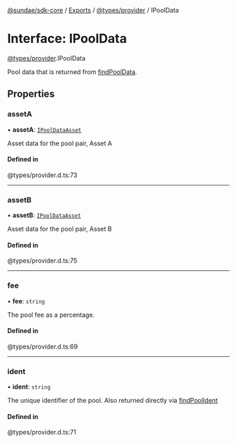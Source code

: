 [@sundae/sdk-core](../README.md) / [Exports](../modules.md) / [@types/provider](../modules/types_provider.md) / IPoolData

# Interface: IPoolData

[@types/provider](../modules/types_provider.md).IPoolData

Pool data that is returned from [findPoolData](types_provider.IProviderClass.md#findpooldata).

## Properties

### assetA

• **assetA**: [`IPoolDataAsset`](types_provider.IPoolDataAsset.md)

Asset data for the pool pair, Asset A

#### Defined in

@types/provider.d.ts:73

___

### assetB

• **assetB**: [`IPoolDataAsset`](types_provider.IPoolDataAsset.md)

Asset data for the pool pair, Asset B

#### Defined in

@types/provider.d.ts:75

___

### fee

• **fee**: `string`

The pool fee as a percentage.

#### Defined in

@types/provider.d.ts:69

___

### ident

• **ident**: `string`

The unique identifier of the pool. Also returned directly via [findPoolIdent](types_provider.IProviderClass.md#findpoolident)

#### Defined in

@types/provider.d.ts:71
